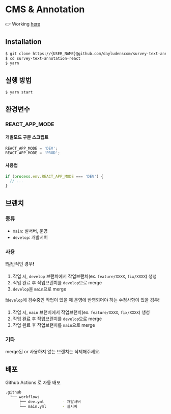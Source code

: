 # CMS & Annotation

👉 Working [here](http://223.130.134.235:3000)

## Installation

```bash
$ git clone https://{USER_NAME}@github.com/dayludenscom/survey-text-annotation-react.git
$ cd survey-text-annotation-react
$ yarn
```

## 실행 방법

```bash
$ yarn start
```

## 환경변수

### REACT_APP_MODE

#### 개발모드 구분 스크립트

```typescript
REACT_APP_MODE = 'DEV';
REACT_APP_MODE = 'PROD';
```

#### 사용법

```typescript
if (process.env.REACT_APP_MODE === 'DEV') {
  // ...
}
```

## 브랜치

### 종류

- `main`: 실서버, 운영
- `develop`: 개발서버

### 사용

❗️일반적인 경우❗️

1. 작업 시, `develop` 브랜치에서 작업브랜치(ex. `feature/XXXX`, `fix/XXXX`) 생성
2. 작업 완료 후 작업브랜치를 `develop`으로 merge
3. `develop`을 `main`으로 merge

❗️`develop`에 검수중인 작업이 있을 때 운영에 반영되어야 하는 수정사항이 있을 경우❗️

1. 작업 시, `main` 브랜치에서 작업브랜치(ex. `feature/XXXX`, `fix/XXXX`) 생성
2. 작업 완료 후 작업브랜치를 `develop`으로 merge
3. 작업 완료 후 작업브랜치를 `main`으로 merge

### 기타

merge된 or 사용하지 않는 브랜치는 삭제해주세요.

## 배포

Github Actions 로 자동 배포

```bash
.github
  └── workflows
      ├── dev.yml        - 개발서버
      └── main.yml       - 실서버
```
